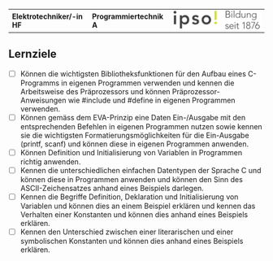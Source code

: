 |                             |                          |                                        |
| --------------------------- | ------------------------ | -------------------------------------- |
| **Elektrotechniker/-in HF** | **Programmiertechnik A** | ![IPSO Logo](./x_gitres/ipso_logo.png) |

## Lernziele

- [ ] Können die wichtigsten Bibliotheksfunktionen für den Aufbau eines C-Programms in eigenen Programmen verwenden und kennen die Arbeitsweise des Präprozessors und können Präprozessor-Anweisungen wie #include und #define in eigenen Programmen verwenden.
- [ ] Können gemäss dem EVA-Prinzip eine Daten Ein-/Ausgabe mit den entsprechenden Befehlen in eigenen Programmen nutzen sowie kennen sie die wichtigsten Formatierungsmöglichkeiten für die Ein-Ausgabe (printf, scanf) und können diese in eigenen Programmen anwenden.
- [ ] Können Definition und Initialisierung von Variablen in Programmen richtig anwenden.
- [ ] Kennen die unterschiedlichen einfachen Datentypen der Sprache C und können diese in Programmen anwenden und können den Sinn des ASCII-Zeichensatzes anhand eines Beispiels darlegen.
- [ ] Kennen die Begriffe Definition, Deklaration und Initialisierung von Variablen und können dies an einem  Beispiel erklären und kennen das Verhalten einer Konstanten und können dies anhand eines Beispiels erklären.
- [ ] Kennen den Unterschied zwischen einer literarischen und einer symbolischen Konstanten und können dies anhand eines Beispiels erklären.
